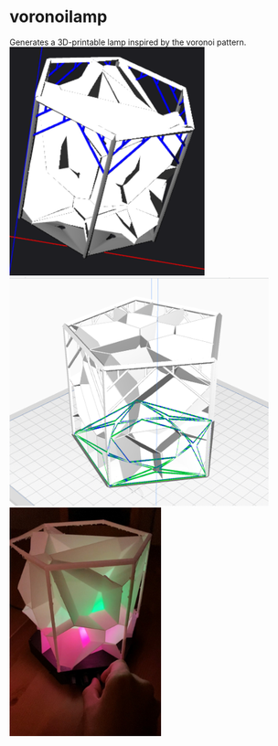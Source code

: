# voronoilamp
Generates a 3D-printable lamp inspired by the voronoi pattern.  
<img src="https://github.com/JF0C/voronoilamp/blob/main/preview_obj.PNG" height="400" />
<img src="https://github.com/JF0C/voronoilamp/blob/main/preview_cura.PNG" height="400" />
<img src="https://github.com/JF0C/voronoilamp/blob/main/printed.jpg" height="400" />
